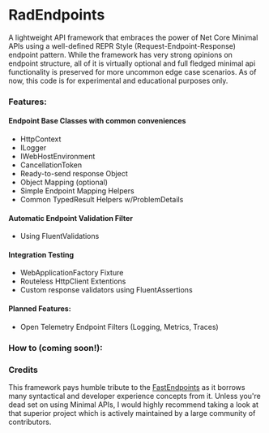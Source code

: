 # RadEndpoints
A lightweight API framework that embraces the power of Net Core Minimal APIs using a well-defined REPR Style (Request-Endpoint-Response) endpoint pattern.  While the framework has very strong opinions on endpoint structure, all of it is virtually optional and full fledged minimal api functionality is preserved for more uncommon edge case scenarios.  As of now, this code is for experimental and educational purposes only.  

### Features:
#### Endpoint Base Classes with common conveniences
- HttpContext
- ILogger<EndpointName>
- IWebHostEnvironment
- CancellationToken
- Ready-to-send response Object
- Object Mapping (optional)
- Simple Endpoint Mapping Helpers
- Common TypedResult Helpers w/ProblemDetails
#### Automatic Endpoint Validation Filter
- Using FluentValidations
#### Integration Testing
- WebApplicationFactory Fixture
- Routeless HttpClient Extentions
- Custom response validators using FluentAssertions
#### Planned Features:
- Open Telemetry Endpoint Filters (Logging, Metrics, Traces)

### How to (coming soon!):

### Credits
This framework pays humble tribute to the [FastEndpoints](https://fast-endpoints.com/) as it borrows many syntactical and developer experience concepts from it.  Unless you're dead set on using Minimal APIs, I would highly recommend taking a look at that superior project which is actively maintained by a large community of contributors.
